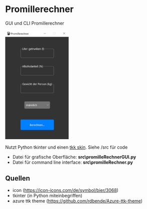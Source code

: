 # Promillerechner

GUI und CLI Promillerechner 

<img src="src/images/demoImage.png" width=40% height=40%>

Nutzt Python tkinter und einen [tkk skin](https://github.com/rdbende/Azure-ttk-theme). Siehe /src für code

* Datei für grafische Oberfläche: **src\promilleRechnerGUI.py**
* Datei für command line interface: **src\promilleRechner.py**


## Quellen

* icon (https://icon-icons.com/de/symbol/bier/3068)
* tkinter (in Python miteinbegriffen)
* azure ttk theme (https://github.com/rdbende/Azure-ttk-theme)
